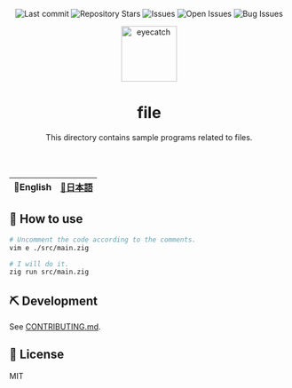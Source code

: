 <div align="center">

![Last commit](https://img.shields.io/github/last-commit/Comamoca/zig-cookbook?style=flat-square)
![Repository Stars](https://img.shields.io/github/stars/Comamoca/zig-cookbook?style=flat-square)
![Issues](https://img.shields.io/github/issues/Comamoca/zig-cookbook?style=flat-square)
![Open Issues](https://img.shields.io/github/issues-raw/Comamoca/zig-cookbook?style=flat-square)
![Bug Issues](https://img.shields.io/github/issues/Comamoca/zig-cookbook/bug?style=flat-square)

<img src="https://emoji2svg.deno.dev/api/🦊" alt="eyecatch" height="100">

# file

This directory contains sample programs related to files.

<br>
<br>


</div>

<table>
  <thead>
    <tr>
      <th style="text-align:center">🍔English</th>
      <th style="text-align:center"><a href="README.ja.md">🍡日本語</a></th>
    </tr>
  </thead>
</table>

<div align="center">

</div>

## 🚀 How to use

```sh
# Uncomment the code according to the comments.
vim e ./src/main.zig

# I will do it.
zig run src/main.zig
```

## ⛏️   Development

See [CONTRIBUTING.md](../../../CONTRIBUTING.md).

## 📜 License

MIT
